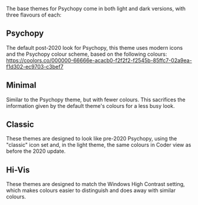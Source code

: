 The base themes for Psychopy come in both light and dark versions, with three flavours of each:
## Psychopy
The default post-2020 look for Psychopy, this theme uses modern icons and the Psychopy colour scheme, based on the following colours:
https://coolors.co/000000-66666e-acacb0-f2f2f2-f2545b-85ffc7-02a9ea-f1d302-ec9703-c3bef7
## Minimal
Similar to the Psychopy theme, but with fewer colours. This sacrifices the information given by the default theme's colours for a less busy look.
## Classic
These themes are designed to look like pre-2020 Psychopy, using the "classic" icon set and, in the light theme, the same colours in Coder view as before the 2020 update.

## Hi-Vis

These themes are designed to match the Windows High Contrast setting, which makes colours easier to distinguish and does away with similar colours.
